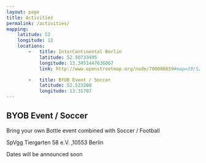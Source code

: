 ```yaml
---
layout: page
title: Activities
permalink: /activities/
mapping:
    latitude: 52
    longitude: 13
    locations:
        -   title: InterContinental Berlin
            latitude: 52.50733495
            longitude: 13.3451447636067
            link: http://www.openstreetmap.org/node/700080659#map=19/52.50526/13.34164

        -   title: BYOB Event / Soccer
            latitude: 52.523208
            longitude: 13.31707
---
```



BYOB Event / Soccer
-------------------

Bring your own Bottle event combined with Soccer / Football

SpVgg Tiergarten 58 e.V. ,10553 Berlin

Dates will be announced soon


